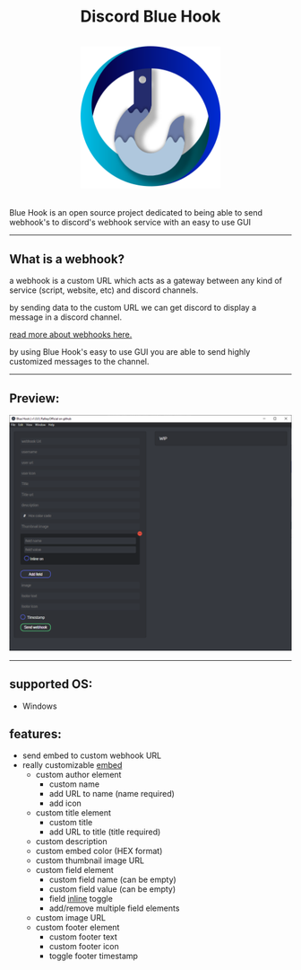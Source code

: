 # <div align="center">Discord Blue Hook</div>

<br>

<div align="center">
    <img src="./src/assets/images/blue-hook-image.png" width="250px">
</div>

<br>

Blue Hook is an open source project dedicated to being able to send webhook's to discord's webhook service with an easy to use GUI

---

## What is a webhook?

a webhook is a custom URL which acts as a gateway between any kind of service (script, website, etc) and discord channels.

by sending data to the custom URL we can get discord to display a message in a discord channel.

[read more about webhooks here.](https://support.discord.com/hc/en-us/articles/228383668-Intro-to-Webhooks)

by using Blue Hook's easy to use GUI you are able to send highly customized messages to the channel.

---

## Preview:

<img src="./src/assets/readme-assets/preview1.png">

---

## supported OS:

- Windows

## features:

- send embed to custom webhook URL
- really customizable [embed](https://discordjs.guide/popular-topics/embeds.html)
  - custom author element
    - custom name
    - add URL to name (name required)
    - add icon
  - custom title element
    - custom title
    - add URL to title (title required)
  - custom description
  - custom embed color (HEX format)
  - custom thumbnail image URL
  - custom field element
    - custom field name (can be empty)
    - custom field value (can be empty)
    - field [inline](https://discordjs.guide/popular-topics/embeds.html#notes) toggle
    - add/remove multiple field elements
  - custom image URL
  - custom footer element
    - custom footer text
    - custom footer icon
    - toggle footer timestamp
